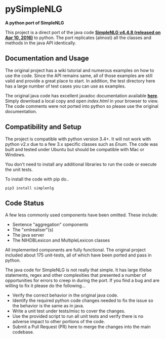 # pySimpleNLG<br/>
**A python port of SimpleNLG**

This project is a direct port of the java code **[SimpleNLG v4.4.8 (released on Apr 10, 2016)](https://github.com/simplenlg/simplenlg)** to python.  The port replicates (almost) all the classes and methods in the java API identically.

## Documentation and Usage
The original project has a wiki tutorial and numerous examples on how to use the code.  Since the API remains same, all of those examples are still valid and provide a great place to start.  In addition, the test directory here has a large number of test cases you can use as examples.

The original java code has excellent javadoc documentation available **[here](https://github.com/simplenlg/simplenlg/tree/v4.4.8/docs/javadoc)**.  Simply download a local copy and open *index.html* in your browser to view.  The code comments were not ported into python so please use the original documentation.


## Compatibility and Setup
The project is compatible with python version 3.4+.  It will not work with python v2.x due to a few 3.x specific classes such as *Enum*.  The code was built and tested under Ubuntu but should be compatible with Mac or Windows.

You don't need to install any additional libraries to run the code or execute the unit tests.

To install the code with pip do..
```
pip3 install simplenlg
```

## Code Status
A few less commonly used components have been omitted.  These include:
* Sentence "aggregation" components
* The "xmlrealiser"(s)
* The java server
* The NIHDBLexicon and MultipleLexicon classes

All implemented components are fully functional.  The original project included about 175 unit-tests, all of which have been ported and pass in python.

The java code for SimpleNLG is not really that simple.  It has large if/else statements, regex and other complexities that presented a number of opportunities for errors to creep in during the port.  If you find a bug and are willing to fix it please do the following...
* Verify the correct behavior in the original java code.
* Identify the required python code changes needed to fix the issue so the behavior is the same as in java.
* Write a unit test under tests/misc to cover the changes.
* Use the provided script to run all unit tests and verify there is no adverse impact to other portions of the code.
* Submit a Pull Request (PR) here to merge the changes into the main codebase.
